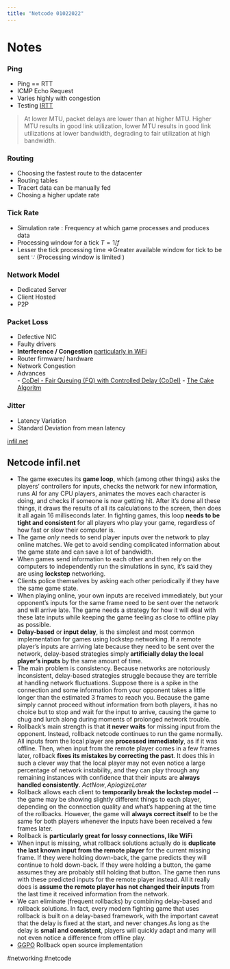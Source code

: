 ```yaml
---
title: "Netcode 01022022"
---
```

# Notes

### Ping 
- Ping == RTT 
- ICMP Echo Request
- Varies highly with congestion
- Testing  [IRTT](IRTT.md)
>At lower MTU, packet delays are lower than at higher MTU. Higher MTU results in good link utilization, lower MTU results in good link utilizations at lower bandwidth, degrading to fair utilization at high bandwidth. 
### Routing
- Choosing the fastest route to the datacenter
- Routing tables 
- Tracert data can be manually fed
- Chosing a higher update rate 

### Tick Rate
- Simulation rate : Frequency at which game processes and produces data
- Processing window for a tick 
						$T=1/f$
- Lesser the tick processing time =>Greater available window for tick to be sent  $\because$ (Processing window is limited )
### Network Model
- Dedicated Server
- Client Hosted
- P2P
### Packet Loss
- Defective NIC
- Faulty drivers
- **Interference / Congestion** [particularly in WiFi](particularly%20in%20WiFi.md)
-  Router firmware/ hardware 
- Network Congestion
- Advances  
		-  [CoDel - Fair Queuing (FQ) with Controlled Delay (CoDel)](CoDel%20-%20Fair%20Queuing%20(FQ)%20with%20Controlled%20Delay%20(CoDel).md)
		- [The Cake Algoritm](The%20Cake%20Algoritm.md)
### Jitter
- Latency Variation
- Standard Deviation from mean latency

[infil.net](https://ki.infil.net/w02-netcode-p2.html)
## Netcode infil.net 
* The game executes its **game loop**, which (among other things) asks the players’ controllers for inputs, checks the network for new information, runs AI for any CPU players, animates the moves each character is doing, and checks if someone is now getting hit. After it’s done all these things, it draws the results of all its calculations to the screen, then does it all again 16 milliseconds later. In fighting games, this loop **needs to be tight and consistent** for all players who play your game, regardless of how fast or slow their computer is.
* The game _only_ needs to send player inputs over the network to play online matches. We get to avoid sending complicated information about the game state and can save a lot of bandwidth.
* When games send information to each other and then rely on the computers to independently run the simulations in sync, it’s said they are using **lockstep** networking.
* Clients police themselves by asking each other periodically if they have the same game state.
* When playing online, your own inputs are received immediately, but your opponent’s inputs for the same frame need to be sent over the network and will arrive late. The game needs a strategy for how it will deal with these late inputs while keeping the game feeling as close to offline play as possible.
* **Delay-based** or **input delay**, is the simplest and most common implementation for games using lockstep networking. If a remote player’s inputs are arriving late because they need to be sent over the network, delay-based strategies simply **artificially delay the local player’s inputs** by the same amount of time.
* The main problem is consistency. Because networks are notoriously inconsistent, delay-based strategies struggle because they are terrible at handling network fluctuations. Suppose there is a spike in the connection and some information from your opponent takes a little longer than the estimated 3 frames to reach you. Because the game simply cannot proceed without information from both players, it has no choice but to stop and wait for the input to arrive, causing the game to chug and lurch along during moments of prolonged network trouble.
* Rollback’s main strength is that **it never waits** for missing input from the opponent. Instead, rollback netcode continues to run the game normally. All inputs from the local player are **processed immediately**, as if it was offline. Then, when input from the remote player comes in a few frames later, rollback **fixes its mistakes by correcting the past**. It does this in such a clever way that the local player may not even notice a large percentage of network instability, and they can play through any remaining instances with confidence that their inputs are **always handled consistently**.
	$Act Now , Aplogize Later$
* Rollback allows each client to **temporarily break the lockstep model** -- the game may be showing slightly different things to each player, depending on the connection quality and what’s happening at the time of the rollbacks. However, the game will **always correct itself** to be the same for both players whenever the inputs have been received a few frames later.
* Rollback is **particularly great for lossy connections, like WiFi**
* When input is missing, what rollback solutions actually do is **duplicate the last known input from the remote player** for the current missing frame. If they were holding down-back, the game predicts they will continue to hold down-back. If they were holding a button, the game assumes they are probably still holding that button. The game then runs with these predicted inputs for the remote player instead. All it really does is **assume the remote player has not changed their inputs** from the last time it received information from the network.
* We can eliminate (frequent rollbacks) by combining delay-based and rollback solutions. In fact, every modern fighting game that uses rollback is built on a delay-based framework, with the important caveat that the delay is fixed at the start, and never changes.As long as the delay is **small and consistent**, players will quickly adapt and many will not even notice a difference from offline play.
* [GGPO](https://www.ggpo.net/) Rollback open source implementation

#networking #netcode